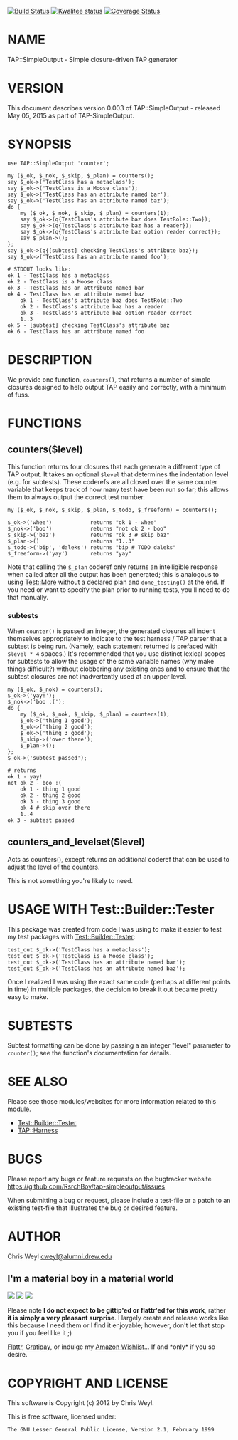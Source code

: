 [![Build Status](https://travis-ci.org/RsrchBoy/tap-simpleoutput.svg?branch=master)](https://travis-ci.org/RsrchBoy/tap-simpleoutput)
[![Kwalitee status](http://cpants.cpanauthors.org/dist/TAP-SimpleOutput.png)](http://cpants.charsbar.org/dist/overview/TAP-SimpleOutput)
[![Coverage Status](https://coveralls.io/repos/RsrchBoy/tap-simpleoutput/badge.png?branch=master)](https://coveralls.io/r/RsrchBoy/tap-simpleoutput?branch=master)

# NAME

TAP::SimpleOutput - Simple closure-driven TAP generator

# VERSION

This document describes version 0.003 of TAP::SimpleOutput - released May 05, 2015 as part of TAP-SimpleOutput.

# SYNOPSIS

    use TAP::SimpleOutput 'counter';

    my ($_ok, $_nok, $_skip, $_plan) = counters();
    say $_ok->('TestClass has a metaclass');
    say $_ok->('TestClass is a Moose class');
    say $_ok->('TestClass has an attribute named bar');
    say $_ok->('TestClass has an attribute named baz');
    do {
        my ($_ok, $_nok, $_skip, $_plan) = counters(1);
        say $_ok->(q{TestClass's attribute baz does TestRole::Two});
        say $_ok->(q{TestClass's attribute baz has a reader});
        say $_ok->(q{TestClass's attribute baz option reader correct});
        say $_plan->();
    };
    say $_ok->(q{[subtest] checking TestClass's attribute baz});
    say $_ok->('TestClass has an attribute named foo');

    # STDOUT looks like:
    ok 1 - TestClass has a metaclass
    ok 2 - TestClass is a Moose class
    ok 3 - TestClass has an attribute named bar
    ok 4 - TestClass has an attribute named baz
        ok 1 - TestClass's attribute baz does TestRole::Two
        ok 2 - TestClass's attribute baz has a reader
        ok 3 - TestClass's attribute baz option reader correct
        1..3
    ok 5 - [subtest] checking TestClass's attribute baz
    ok 6 - TestClass has an attribute named foo

# DESCRIPTION

We provide one function, `counters()`, that returns a number of simple
closures designed to help output TAP easily and correctly, with a minimum of
fuss.

# FUNCTIONS

## counters($level)

This function returns four closures that each generate a different type of TAP
output.  It takes an optional `$level` that determines the indentation level
(e.g. for subtests).  These coderefs are all closed over the same counter
variable that keeps track of how many test have been run so far; this allows
them to always output the correct test number.

    my ($_ok, $_nok, $_skip, $_plan, $_todo, $_freeform) = counters();

    $_ok->('whee')            returns "ok 1 - whee"
    $_nok->('boo')            returns "not ok 2 - boo"
    $_skip->('baz')           returns "ok 3 # skip baz"
    $_plan->()                returns "1..3"
    $_todo->('bip', 'daleks') returns "bip # TODO daleks"
    $_freeform->('yay')       returns "yay"

Note that calling the `$_plan` coderef only returns an intelligible response
when called after all the output has been generated; this is analogous to
using [Test::More](https://metacpan.org/pod/Test::More) without a declared plan and `done_testing()` at the end.
If you need or want to specify the plan prior to running tests, you'll need to
do that manually.

### subtests

When `counter()` is passed an integer, the generated closures all indent
themselves appropriately to indicate to the test harness / TAP parser that a
subtest is being run.  (Namely, each statement returned is prefaced with
`$level * 4` spaces.)  It's recommended that you use distinct lexical scopes
for subtests to allow the usage of the same variable names (why make things
difficult?) without clobbering any existing ones and to ensure that the
subtest closures are not inadvertently used at an upper level.

    my ($_ok, $_nok) = counters();
    $_ok->('yay!');
    $_nok->('boo :(');
    do {
        my ($_ok, $_nok, $_skip, $_plan) = counters(1);
        $_ok->('thing 1 good');
        $_ok->('thing 2 good');
        $_ok->('thing 3 good');
        $_skip->('over there');
        $_plan->();
    };
    $_ok->('subtest passed');

    # returns
    ok 1 - yay!
    not ok 2 - boo :(
        ok 1 - thing 1 good
        ok 2 - thing 2 good
        ok 3 - thing 3 good
        ok 4 # skip over there
        1..4
    ok 3 - subtest passed

## counters\_and\_levelset($level)

Acts as counters(), except returns an additional coderef that can be used to
adjust the level of the counters.

This is not something you're likely to need.

# USAGE WITH Test::Builder::Tester

This package was created from code I was using to make it easier to test my
test packages with [Test::Builder::Tester](https://metacpan.org/pod/Test::Builder::Tester):

    test_out $_ok->('TestClass has a metaclass');
    test_out $_ok->('TestClass is a Moose class');
    test_out $_ok->('TestClass has an attribute named bar');
    test_out $_ok->('TestClass has an attribute named baz');

Once I realized I was using the exact same code (perhaps at different points
in time) in multiple packages, the decision to break it out became pretty
easy to make.

# SUBTESTS

Subtest formatting can be done by passing a an integer "level" parameter to
`counter()`; see the function's documentation for details.

# SEE ALSO

Please see those modules/websites for more information related to this module.

- [Test::Builder::Tester](https://metacpan.org/pod/Test::Builder::Tester)
- [TAP::Harness](https://metacpan.org/pod/TAP::Harness)

# BUGS

Please report any bugs or feature requests on the bugtracker website
https://github.com/RsrchBoy/tap-simpleoutput/issues

When submitting a bug or request, please include a test-file or a
patch to an existing test-file that illustrates the bug or desired
feature.

# AUTHOR

Chris Weyl <cweyl@alumni.drew.edu>

## I'm a material boy in a material world

<div>
    <a href="https://gratipay.com/RsrchBoy/"><img src="http://img.shields.io/gratipay/RsrchBoy.svg" /></a>
    <a href="http://bit.ly/rsrchboys-wishlist"><img src="http://wps.io/wp-content/uploads/2014/05/amazon_wishlist.resized.png" /></a>
    <a href="https://flattr.com/submit/auto?user_id=RsrchBoy&url=https%3A%2F%2Fgithub.com%2FRsrchBoy%2Ftap-simpleoutput&title=RsrchBoy's%20CPAN%20TAP-SimpleOutput&tags=%22RsrchBoy's%20TAP-SimpleOutput%20in%20the%20CPAN%22"><img src="http://api.flattr.com/button/flattr-badge-large.png" /></a>
</div>

Please note **I do not expect to be gittip'ed or flattr'ed for this work**,
rather **it is simply a very pleasant surprise**. I largely create and release
works like this because I need them or I find it enjoyable; however, don't let
that stop you if you feel like it ;)

[Flattr](https://flattr.com/submit/auto?user_id=RsrchBoy&url=https%3A%2F%2Fgithub.com%2FRsrchBoy%2Ftap-simpleoutput&title=RsrchBoy&#x27;s%20CPAN%20TAP-SimpleOutput&tags=%22RsrchBoy&#x27;s%20TAP-SimpleOutput%20in%20the%20CPAN%22),
[Gratipay](https://gratipay.com/RsrchBoy/), or indulge my
[Amazon Wishlist](http://bit.ly/rsrchboys-wishlist)...  If and \*only\* if you so desire.

# COPYRIGHT AND LICENSE

This software is Copyright (c) 2012 by Chris Weyl.

This is free software, licensed under:

    The GNU Lesser General Public License, Version 2.1, February 1999
